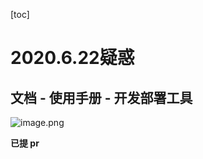 [toc]

# 2020.6.22疑惑

## 文档 - 使用手册 - 开发部署工具

![image.png](http://ww1.sinaimg.cn/large/006alGmrgy1gg14104szsj30z00bdjt9.jpg)

**已提 pr**